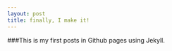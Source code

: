 ```yaml
---
layout: post
title: finally, I make it!
---
```


###This is my first posts in Github pages using Jekyll.

